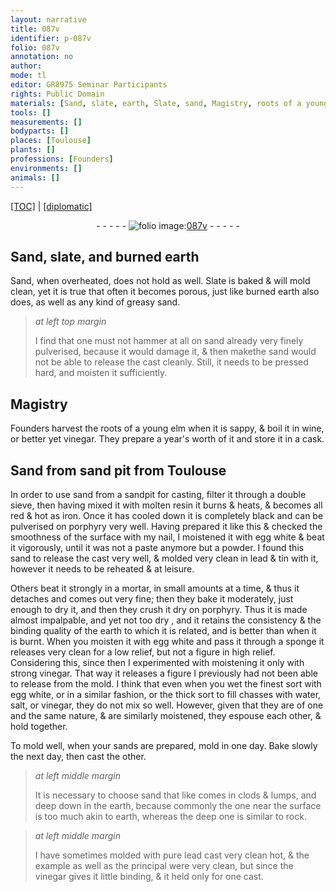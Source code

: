 ```yaml
---
layout: narrative
title: 087v
identifier: p-087v
folio: 087v
annotation: no
author:
mode: tl
editor: GR8975 Seminar Participants
rights: Public Domain
materials: [Sand, slate, earth, Slate, sand, Magistry, roots of a young elm, wine, vinegar, resin, porphyry, egg white, lead, tin, sponge, water, salt, sands, pure lead]
tools: []
measurements: []
bodyparts: []
places: [Toulouse]
plants: []
professions: [Founders]
environments: []
animals: []
---
```


<p><a href="{{ site.baseurl }}/translation/">[TOC]</a> | <a href="{{ site.baseurl }}/texts/p-087v_tc/">[diplomatic]</a></p><div class="folio" align="center">- - - - - <a href="http://gallica.bnf.fr/ark:/12148/btv1b10500001g/f180.image" target="_blank"><img src="https://cu-mkp.github.io/2017-workshop-edition/assets/photo-icon.png" alt="folio image: " style="display:inline-block; margin-bottom:-3px;"/>087v</a> - - - - - </div>  
  

## <span class="m">Sand</span>, <span class="m">slate</span>, and burned <span class="m">earth</span>

 
<span class="m">Sand</span>, when overheated, does not hold as well. <span class="m">Slate</span> is baked & will mold clean, yet it is true that often it becomes porous, just like burned <span class="m">earth</span> also does, as well as any kind of greasy <span class="m">sand</span>.
 
> *at left top margin*
> 
> 
>   I find that one must not hammer at all on <span class="m">sand</span> <span class="sup">already</span> very finely pulverised, because it would damage it, & then <span class="del">make</span><span class="sup">the sand</span> would not be able to release the cast cleanly. Still, it needs to be pressed hard, and moisten it sufficiently.
 
 
  

## <span class="m">Magistry</span>

 
<span class="pro">Founders</span> harvest the <span class="m">roots of a young elm</span> when it is sappy, & boil it in <span class="m">wine</span>, or better yet <span class="m">vinegar</span>. They prepare a year's worth of it and store it in a cask.
 
 
  

## <span class="m">Sand</span> from sand pit from <span class="pl">Toulouse</span>

 
<span class="sup">In order to use</span> <span class="m">sand</span> from a sandpit for casting, filter it through a double sieve, then having mixed it with molten <span class="m">resin</span> it burns & heats, & becomes all red & hot as iron. Once it has cooled down it is completely black and can be pulverised on <span class="m">porphyry</span> very well. Having prepared it like this & checked the smoothness of the surface with my nail, I moistened it with <span class="m">egg white</span> & beat it vigorously, until it was not a paste anymore but a powder. I found <span class="sup">this sand</span> to release the cast very well, & molded very clean in <span class="m">lead</span> & <span class="m">tin</span> <span class="sup">with it</span>, however it needs to be reheated & at leisure.
 
Others beat it strongly in a mortar, in small amounts at a time, & thus it detaches and comes out very fine; then they bake it moderately, just enough to dry it, and then they crush it dry on <span class="m">porphyry</span>. Thus it is made almost impalpable, and yet not too dry <span class="del"></span>, and it retains the consistency & the binding quality of the <span class="m">earth</span> to which it is related, and is better than when it is burnt. When you moisten it with <span class="m">egg white</span> and pass it through a <span class="m">sponge</span> it releases <span class="del"></span> very clean for a low relief, but not a figure in high relief. Considering this, since then I experimented <span class="del"></span> with moistening it only with strong <span class="m">vinegar</span>. <span class="sup">That way</span> it releases a figure I previously had not been able to release <span class="sup">from the mold</span>. I think that even when you wet the finest sort with <span class="m">egg white</span>, or in a similar fashion, or the thick sort to fill chasses with <span class="m">water</span>, <span class="m">salt</span>, or <span class="m">vinegar</span>, they do not mix so well. However, given that they are of one and the same nature, & are similarly moistened, they espouse each other, & hold together.
 
 To mold well, when your <span class="m">sands</span> are prepared, mold in one day. Bake slowly the next day, then cast the other. 
 
> *at left middle margin*
> 
> 
>   It is necessary to choose <span class="sup">sand</span> that <span class="del">like</span> comes in clods & lumps, and deep down in the earth, because commonly the one near the surface is too much akin to earth, whereas the deep one is similar to rock.
 
> *at left middle margin*
> 
> 
>   I have sometimes molded with <span class="m">pure lead</span> cast very <span class="del">clean</span> hot, & the example as well as the principal were very clean, but since the <span class="m">vinegar</span> gives it little binding, & it held only for one cast.
 
